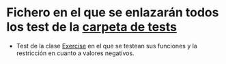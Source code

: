 # Fichero en el que se enlazarán todos los test de la [carpeta de tests](../src/__tests__)

* Test de la clase [Exercise](../src/__tests__/exercise.test.ts) en el que se testean sus funciones y la restricción en cuanto a valores negativos.